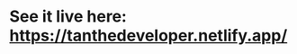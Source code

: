 # See it live here: https://tanthedeveloper.netlify.app/
<!--
 Changes to be made : 
my services section : make it more response as you could 

IMP : make changes in MY work section:
add drug gurdian website Done 

make changes in contact me section:
add a discord d link with it DONE!!!!!


add a dinosure if the page is offline...

that's all

-->
